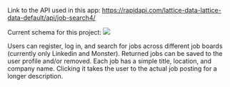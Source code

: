 Link to the API used in this app: https://rapidapi.com/lattice-data-lattice-data-default/api/job-search4/

Current schema for this project: <img src='/Current_Schema.JPG'>

Users can register, log in, and search for jobs across different job boards (currently only Linkedin and Monster). Returned jobs can be saved to the user profile and/or removed. Each job has a simple title, location, and company name. Clicking it takes the user to the actual job posting for a longer description.